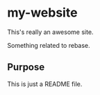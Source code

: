# my-website

This's really an awesome site.

Something related to rebase.

## Purpose

This is just a README file.
